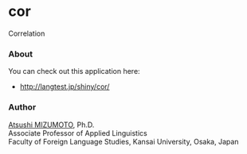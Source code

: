 cor
===

Correlation


### About
You can check out this application here:
- http://langtest.jp/shiny/cor/

### Author
[Atsushi MIZUMOTO](http://mizumot.com/ "mizumot.com"), Ph.D.   
Associate Professor of Applied Linguistics  
Faculty of Foreign Language Studies, Kansai University, Osaka, Japan